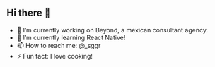 ## Hi there 👋

- 🔭 I’m currently working on Beyond, a mexican consultant agency.
- 🌱 I’m currently learning React Native!
- 📫 How to reach me: @_sggr
- ⚡ Fun fact: I love cooking!

<!-- - 👯 I’m looking to collaborate on ... -->
<!-- - 🤔 I’m looking for help with ... -->
<!-- - 💬 Ask me about ... -->
